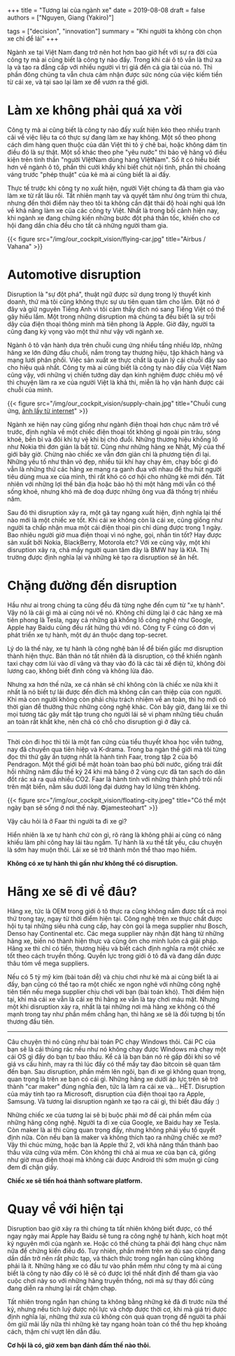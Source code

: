 +++
title = "Tương lai của ngành xe"
date = 2019-08-08
draft = false
authors = ["Nguyen, Giang (Yakiro)"]

tags = ["decision", "innovation"]
summary = "Khi người ta không còn chọn xe chỉ để lái"
+++

Ngành xe tại Việt Nam đang trở nên hot hơn bao giờ hết với sự ra đời của công ty mà ai
cũng biết là công ty nào đấy. Trong khi cái ô tô vẫn là thứ xa lạ và tạo ra đẳng cấp với
nhiều người vì trị giá đến cả gia tài của nó. Thì phần đông chúng ta vẫn chưa cảm nhận
được sức nóng của việc kiếm tiền từ cái xe, và tại sao lại làm xe để vươn ra thế giới.

# Làm xe không phải quá xa vời

Công ty mà ai cũng biết là công ty nào đấy xuất hiện kéo theo nhiều tranh cãi về việc
liệu ta có thực sự đang làm xe hay không. Một số theo phong cách dìm hàng quen thuộc của
dân Việt thì tỏ ý chê bai, hoặc không dám tin điều đó là sự thật. Một số khác theo phe
"yêu nước" thì bảo vệ hãng vô điều kiện trên tinh thần "người VIệtNam dùng hàng VIệtNam".
Số ít có hiểu biết hơn về ngành ô tô, phần thì cười khẩy khi biết chút nội tình, phần thì
choáng váng trước "phép thuật" của kẻ mà ai cũng biết là ai đấy.

Thực tế trước khi công ty nọ xuất hiện, người Việt chúng ta đã tham gia vào làm xe từ rất
lâu rồi. Tất nhiên mạnh tay và quyết tâm như ông trùm thì chưa, nhưng đến thời điểm này
theo tôi ta không cần đặt thái độ hoài nghi quá lớn về khả năng làm xe của các công ty Việt.
Nhất là trong bối cảnh hiện nay, khi ngành xe đang chứng kiến những bước đột phá thần tốc,
khiến cho cơ hội đang dần chia đều cho tất cả những người tham gia.

{{< figure src="/img/our_cockpit_vision/flying-car.jpg" title="Airbus / Vahana" >}}

# Automotive disruption

Disruption là "sự đột phá", thuật ngữ được sử dụng trong lý thuyết kinh doanh, thứ mà tôi
cũng không thực sự ưu tiên quan tâm cho lắm. Đặt nó ở đây và giữ nguyên Tiếng Anh vì tôi
cảm thấy dịch nó sang Tiếng Việt có thể gây hiểu lầm. Một trong những disruption mà chúng
ta đều biết là sự trỗi dậy của điện thoại thông minh mà tiên phong là Apple. Giờ đây, người
ta cũng đang kỳ vọng vào một thứ như vậy với ngành xe.

Ngành ô tô vận hành dựa trên chuỗi cung ứng nhiều tầng nhiều lớp, những hãng xe lớn đứng
đầu chuỗi, nắm trong tay thương hiệu, tập khách hàng và mạng lưới phân phối. Việc sản xuất
xe thực chất là quản lý cái chuỗi đấy sao cho hiệu quả nhất. Công ty mà ai cũng biết là công
ty nào đấy của Việt Nam cũng vậy, với những vị chiến tướng dày dạn kinh nghiệm được chiêu mộ
về thì chuyện làm ra xe của người Việt là khả thi, miễn là họ vận hành được cái chuỗi của
mình.

{{< figure src="/img/our_cockpit_vision/supply-chain.jpg" title="Chuỗi cung ứng, <a href='https://www.edibasics.co.uk/edi-by-industry/the-automotive-industry/'>ảnh lấy từ internet</a>" >}}

Ngành xe hiện nay cũng giống như ngành điện thoại hơn chục năm trở về trước, định nghĩa về
một chiếc điện thoại tốt không gì ngoài pin trâu, sóng khoẻ, bền bỉ và đôi khi tự vệ khi bị
chó đuổi. Những thương hiệu khổng lồ như Nokia thì đơn giản là bất tử. Cũng như những hãng
xe Nhật, Mỹ của thế giới bây giờ. Chừng nào chiếc xe vẫn đơn giản chỉ là phương tiện đi lại.
Những yếu tố như thân vỏ đẹp, nhiều túi khí hay chạy êm, chạy bốc gì đó vẫn là những thứ các
hãng xe mang ra ganh đua với nhau để thu hút người tiêu dùng mua xe của mình, thì rất khó có
cơ hội cho những kẻ mới đến. Tất nhiên với những lợi thế bản địa hoặc bảo hộ thì một hãng
mới vẫn có thể sống khoẻ, nhưng khó mà đe doạ được những ông vua đã thống trị nhiều năm.

Sau đó thì disruption xảy ra, một gã tay ngang xuất hiện, định nghĩa lại thế nào mới là một
chiếc xe tốt. Khi cái xe không còn là cái xe, cũng giống như người ta chấp nhận mua một cái
điện thoại pin chỉ dùng được trong 1 ngày. Bao nhiêu người giờ mua điện thoại vì nó nghe, gọi,
nhắn tin tốt? Hay được sản xuất bởi Nokia, BlackBerry, Motorola etc? Với xe cũng vậy, một khi
disruption xảy ra, chả mấy người quan tâm đây là BMW hay là KIA. Thị trường được định nghĩa
lại và những kẻ tạo ra disruption sẽ ăn hết.

# Chặng đường đến disruption

Hầu như ai trong chúng ta cũng đều đã từng nghe đến cụm từ "xe tự hành". Vậy nó là cái gì mà
ai cũng nói về nó. Không chỉ dừng lại ở các hãng xe mà tiên phong là Tesla, ngay cả những gã
khổng lồ công nghệ như Google, Apple hay Baidu cũng đều rất hứng thú với nó. Công ty F cũng
có đơn vị phát triển xe tự hành, một dự án thuộc dạng top-secret.

Lý do là thế này, xe tự hành là công nghệ bản lề để biến giấc mơ disruption thành hiện thực.
Bản thân nó tất nhiên đã là disruption, có thể khiến ngành taxi chạy cơm lùi vào dĩ vãng và
thay vào đó là các tài xế điện tử, không đòi lương cao, không biết đình công và không lừa đảo.

Nhưng xa hơn thế nữa, xe cá nhân sẽ chỉ không còn là chiếc xe nữa khi ít nhất là nó biết tự
lái được đến đích mà không cần can thiệp của con người. Khi mà con người không còn phải chịu
trách nhiệm về an toàn, thì họ mới có thời gian để thưởng thức những công nghệ khác. Còn bây
giờ, đang lái xe thì mọi tương tác gây mất tập trung cho người lái sẽ vi phạm những tiêu chuẩn
an toàn rất khắt khe, nên chả có chỗ cho disruption gì ở đây cả.

---

Thời còn đi học thì tôi là một fan cứng của tiểu thuyết khoa học viễn tưởng, nay đã chuyển
qua tiên hiệp và K-drama. Trong ba ngàn thế giới mà tôi từng đọc thì thứ gây ấn tượng nhất là
hành tinh Faar, trong tập 2 của bộ Pendragon. Một thế giới bề mặt hoàn toàn bao phủ bởi nước,
giống trái đất hồi những năm đầu thế kỷ 24 khi mà băng ở 2 vùng cực đã tan sạch do dân đốt rác
xả ra quá nhiều CO2. Faar là hành tinh với những thành phố trôi nổi trên mặt biển, nằm sâu dưới
lòng đại dương hay lơ lửng trên không.

{{< figure src="/img/our_cockpit_vision/floating-city.jpeg" title="Có thể một ngày bạn sẽ sống ở nơi thế này. ©jamesteohart" >}}

Vậy câu hỏi là ở Faar thì người ta đi xe gì?

Hiển nhiên là xe tự hành chứ còn gì, rõ ràng là không phải ai cũng có năng khiếu làm phi công
hay lái tàu ngầm. Tự hành là xu thế tất yếu, câu chuyện là sớm hay muộn thôi. Lái xe sẽ trở
thành môn thể thao mạo hiểm.

**Không có xe tự hành thì gần như không thể có disruption.**

# Hãng xe sẽ đi về đâu?

Hãng xe, tức là OEM trong giới ô tô thực ra cũng không nắm được tất cả mọi thứ trong tay, ngay
từ thời điểm hiện tại. Công nghệ trên xe thực chất được hội tụ tại những siêu nhà cung cấp,
hay còn gọi là mega supplier như Bosch, Denso hay Continental etc. Các mega supplier này nhận
đặt hàng từ những hãng xe, biến nó thành hiện thực và cũng ôm cho mình luôn cả giải pháp. Hãng
xe thì chỉ có tiền, thương hiệu và biết cách định nghĩa ra một chiếc xe tốt theo cách truyền thống.
Quyền lực trong giới ô tô đã và đang dần được thâu tóm về mega suppliers.

Nếu có 5 tỷ mỹ kim (bài toán dễ) và chịu chơi như kẻ mà ai cũng biết là ai đấy, bạn cũng có thể
tạo ra một chiếc xe ngon nghẻ với những công nghệ tiên tiến nếu mega supplier chịu chơi với bạn
(bài toán khó). Thời điểm hiện tại, khi mà cái xe vẫn là cái xe thì hãng xe vẫn là tay chơi máu
mặt. Nhưng một khi disruption xảy ra, nhất là tại những nơi mà hãng xe không có thế mạnh trong tay
như phần mềm chẳng hạn, thì hãng xe sẽ là đối tượng bị tổn thương đầu tiên.

---

Câu chuyện thì nó cũng như bài toán PC chạy Windows thôi. Cái PC của bạn sẽ là cái thùng rác nếu
như nó không chạy được Windows mà chạy một cái OS gì đấy do bạn tự bao thầu. Kể cả là bạn bán nó
rẻ gấp đôi khi so về giá vs cấu hình, may ra thì lúc đấy có thể mấy tay đào bitcoin sẽ quan tâm
đến bạn. Sau disruption, phần mềm lên ngôi, bạn đi xe gì không quan trọng, quan trọng là trên xe
bạn có cái gì. Những hãng xe dưới áp lực trên sẽ trở thành "car maker" đúng nghĩa đen, tức là làm
ra cái xe và... HẾT. Disruption của máy tính tạo ra Microsoft, disruption của điện thoại tạo ra
Apple, Samsung. Và tương lai disruption ngành xe tạo ra cái gì, thì biết đâu đấy :)

Những chiếc xe của tương lai sẽ bị buộc phải mở để cài phần mềm của những hãng công nghệ. Người ta
đi xe của Google, xe Baidu hay xe Tesla. Còn maker là ai thì cũng quan trọng đấy, nhưng không phải
yếu tố quyết định nữa. Còn nếu bạn là maker và không thích tạo ra những chiếc xe mở? Vậy thì chúc
mừng, hoặc bạn là Apple thứ 2, với khả năng thần thánh bao thầu vừa cứng vừa mềm. Còn không thì chả
ai mua xe của bạn cả, giống như giờ mua điện thoại mà không cài được Android thì sớm muộn gì cũng
đem đi chặn giấy.

**Chiếc xe sẽ tiến hoá thành software platform.**

# Quay về với hiện tại

Disruption bao giờ xảy ra thì chúng ta tất nhiên không biết được, có thể ngay ngày mai Apple hay
Baidu sẽ tung ra công nghệ tự hành, kích hoạt một kỷ nguyên mới của ngành xe. Hoặc có thể chúng ta
phải đợi hàng chục năm nữa để chứng kiến điều đó. Tuy nhiên, phần mềm trên xe dù sao cũng đang dần
dần trở nên rất phức tạp, và thách thức trong ngắn hạn cũng không phải là ít. Những hãng xe có đầu
tư vào phần mềm như công ty mà ai cũng biết là công ty nào đấy có lẽ sẽ có được lợi thế nhất định
để tham gia vào cuộc chơi này so với những hãng truyền thống, nơi mà sự thay đổi cũng đang diễn ra
nhưng lại rất chậm chạp.

Tất nhiên trong ngắn hạn chúng ta không bằng những kẻ đã đi trước nửa thế kỷ, nhưng nếu tích luỹ được
nội lực và chớp được thời cơ, khi mà giá trị được định nghĩa lại, những thứ xưa cũ không còn quá quan
trọng để người ta phải ôm giữ mãi lấy nữa thì những kẻ tay ngang hoàn toàn có thể thu hẹp khoảng cách,
thậm chí vượt lên dẫn đầu.

**Cơ hội là có, giờ xem bạn đánh đấm thế nào thôi.**